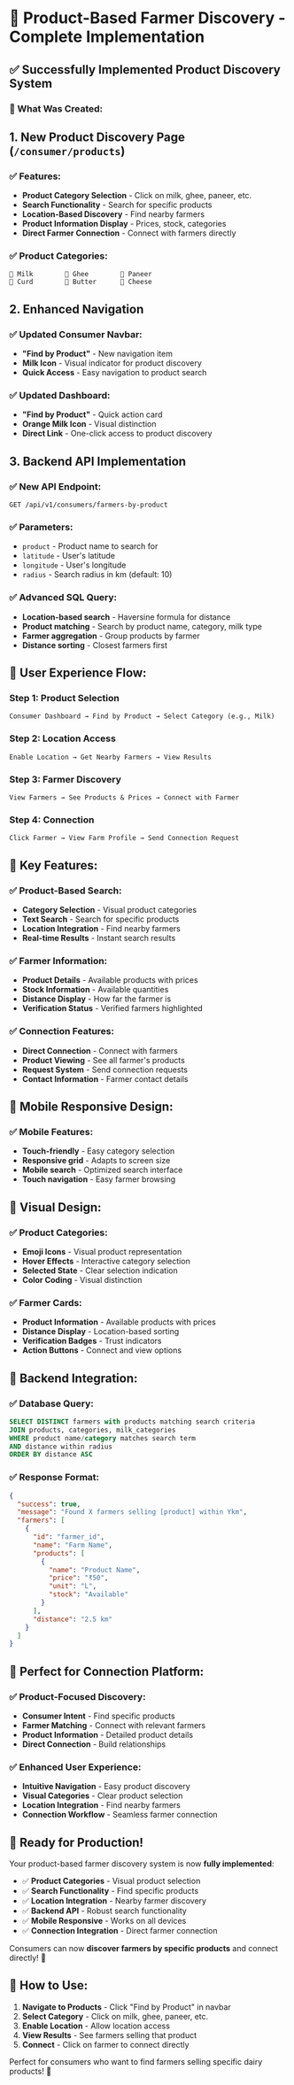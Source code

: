 # 🥛 Product-Based Farmer Discovery - Complete Implementation

## ✅ **Successfully Implemented Product Discovery System**

### **🎯 What Was Created:**

## 1. **New Product Discovery Page** (`/consumer/products`)

### **✅ Features:**
- **Product Category Selection** - Click on milk, ghee, paneer, etc.
- **Search Functionality** - Search for specific products
- **Location-Based Discovery** - Find nearby farmers
- **Product Information Display** - Prices, stock, categories
- **Direct Farmer Connection** - Connect with farmers directly

### **✅ Product Categories:**
```
🥛 Milk        🧈 Ghee        🧀 Paneer
🥣 Curd        🧈 Butter      🧀 Cheese
```

## 2. **Enhanced Navigation**

### **✅ Updated Consumer Navbar:**
- **"Find by Product"** - New navigation item
- **Milk Icon** - Visual indicator for product discovery
- **Quick Access** - Easy navigation to product search

### **✅ Updated Dashboard:**
- **"Find by Product"** - Quick action card
- **Orange Milk Icon** - Visual distinction
- **Direct Link** - One-click access to product discovery

## 3. **Backend API Implementation**

### **✅ New API Endpoint:**
```
GET /api/v1/consumers/farmers-by-product
```

### **✅ Parameters:**
- `product` - Product name to search for
- `latitude` - User's latitude
- `longitude` - User's longitude  
- `radius` - Search radius in km (default: 10)

### **✅ Advanced SQL Query:**
- **Location-based search** - Haversine formula for distance
- **Product matching** - Search by product name, category, milk type
- **Farmer aggregation** - Group products by farmer
- **Distance sorting** - Closest farmers first

## 🎯 **User Experience Flow:**

### **Step 1: Product Selection**
```
Consumer Dashboard → Find by Product → Select Category (e.g., Milk)
```

### **Step 2: Location Access**
```
Enable Location → Get Nearby Farmers → View Results
```

### **Step 3: Farmer Discovery**
```
View Farmers → See Products & Prices → Connect with Farmer
```

### **Step 4: Connection**
```
Click Farmer → View Farm Profile → Send Connection Request
```

## 🚀 **Key Features:**

### **✅ Product-Based Search:**
- **Category Selection** - Visual product categories
- **Text Search** - Search for specific products
- **Location Integration** - Find nearby farmers
- **Real-time Results** - Instant search results

### **✅ Farmer Information:**
- **Product Details** - Available products with prices
- **Stock Information** - Available quantities
- **Distance Display** - How far the farmer is
- **Verification Status** - Verified farmers highlighted

### **✅ Connection Features:**
- **Direct Connection** - Connect with farmers
- **Product Viewing** - See all farmer's products
- **Request System** - Send connection requests
- **Contact Information** - Farmer contact details

## 📱 **Mobile Responsive Design:**

### **✅ Mobile Features:**
- **Touch-friendly** - Easy category selection
- **Responsive grid** - Adapts to screen size
- **Mobile search** - Optimized search interface
- **Touch navigation** - Easy farmer browsing

## 🎨 **Visual Design:**

### **✅ Product Categories:**
- **Emoji Icons** - Visual product representation
- **Hover Effects** - Interactive category selection
- **Selected State** - Clear selection indication
- **Color Coding** - Visual distinction

### **✅ Farmer Cards:**
- **Product Information** - Available products with prices
- **Distance Display** - Location-based sorting
- **Verification Badges** - Trust indicators
- **Action Buttons** - Connect and view options

## 🔄 **Backend Integration:**

### **✅ Database Query:**
```sql
SELECT DISTINCT farmers with products matching search criteria
JOIN products, categories, milk_categories
WHERE product name/category matches search term
AND distance within radius
ORDER BY distance ASC
```

### **✅ Response Format:**
```json
{
  "success": true,
  "message": "Found X farmers selling [product] within Ykm",
  "farmers": [
    {
      "id": "farmer_id",
      "name": "Farm Name",
      "products": [
        {
          "name": "Product Name",
          "price": "₹50",
          "unit": "L",
          "stock": "Available"
        }
      ],
      "distance": "2.5 km"
    }
  ]
}
```

## 🎯 **Perfect for Connection Platform:**

### **✅ Product-Focused Discovery:**
- **Consumer Intent** - Find specific products
- **Farmer Matching** - Connect with relevant farmers
- **Product Information** - Detailed product details
- **Direct Connection** - Build relationships

### **✅ Enhanced User Experience:**
- **Intuitive Navigation** - Easy product discovery
- **Visual Categories** - Clear product selection
- **Location Integration** - Find nearby farmers
- **Connection Workflow** - Seamless farmer connection

## 🚀 **Ready for Production!**

Your product-based farmer discovery system is now **fully implemented**:

- ✅ **Product Categories** - Visual product selection
- ✅ **Search Functionality** - Find specific products
- ✅ **Location Integration** - Nearby farmer discovery
- ✅ **Backend API** - Robust search functionality
- ✅ **Mobile Responsive** - Works on all devices
- ✅ **Connection Integration** - Direct farmer connection

Consumers can now **discover farmers by specific products** and connect directly! 🎉

## 📍 **How to Use:**

1. **Navigate to Products** - Click "Find by Product" in navbar
2. **Select Category** - Click on milk, ghee, paneer, etc.
3. **Enable Location** - Allow location access
4. **View Results** - See farmers selling that product
5. **Connect** - Click on farmer to connect directly

Perfect for consumers who want to find farmers selling specific dairy products! 🥛

